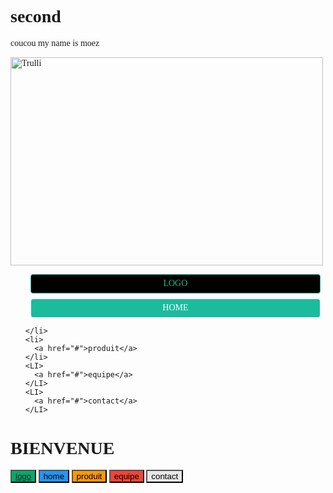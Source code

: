 # second
coucou
my name is moez 
<!DOCTYPE html>
<html>

<head>
  <meta name="viewport" content="width=device-width, initial-scale=1">
  <style>
    body {
      font-family: "Trebuchet MS";
    }

    .menu {
      display: flex;
      /* Transformation en flexbox */
      padding: 0;
      /* Suppression des marges internes */
      background-color: #ccc;
      /* Ajout de la couleur d'arrière-plan */
      justify-content: space-around;
      /* Alignements des liens dans le menu */
    }

    .menu li {
      list-style-type: none;
      /* Suppression des puces */

    }

    .menu a {
      display: block;
      /* Transformation en block */
      min-width: 120px;
      /* Largeur minimale des liens */

      margin: 0.5rem;
      /* Marges externes */
      padding: 0.4rem 0;
      /* Marges internes */
      text-align: center;
      /* Centrage du texte */
      background-color: #1ABC9C;
      /* Arrière-plan */
      color: #fff;
      /* Couleur du texte */
      text-decoration: none;
      /* Suppression du soulignement */
      border: 1px solid #fff;
      /* Ajout d'une bordure */
      border-radius: 4px;
      /* Arrondis des bordures */

      transition: all 1s;
      /* Ajout des effets de transition */
    }

    .menu a.actif {
      background-color: #000;
      color: #1ABC9C;
      border-color: #1ABC9C;
    }

    .menu a:hover,
    .menu a:hover.actif {
      background-color: #ed2794;
      color: #ffe843;
      border-color: #ffe843;
    }

    .logo {
      background-color: #04AA6D;
    }

    /* Green */
    .logo:hover {
      background-color: #46a049;
    }

    .home {
      background-color: #2196F3;
    }

    /* Blue */
    .home:hover {
      background: #0b7dda;
    }

    .produit {
      background-color: #ff9800;
    }

    /* Orange */
    .produit:hover {
      background: #e68a00;
    }

    .equipe {
      background-color: #f44336;
    }

    /* Red */
    .equipe:hover {
      background: #da190b;
    }

    .contact {
      background-color: #e7e7e7;
      color: black;
    }

    /* Gray */
    .contact:hover {
      background: #ddd;
    }
  </style>
</head>

<body>
  <img src="jackie-chan-biography.jpg" alt="Trulli" width="500" height="333">
  <ul class="menu">
    <li>
      <a href="index.html" class="actif">LOGO</a>
    </li>
    <li>
      <a href="JACKIE CHAN.html" width="500" height="600">HOME</a>
      
    </li>
    <li>
      <a href="#">produit</a>
    </li>
    <LI>
      <a href="#">equipe</a>
    </LI>
    <LI>
      <a href="#">contact</a>
    </LI>
  </ul>

  <h1>BIENVENUE</h1>

  <button class="btn logo"><a href="https://www.w3schools.com">logo</a></button>
  <button class="btn home">home</button>
  <button class="btn produit">produit</button>
  <button class="btn equipe">equipe</button>
  <button class="btn contact">contact</button>

</body>

</html>

</html>